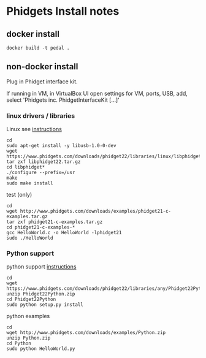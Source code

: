 # Phidgets Install notes

## docker install

```
docker build -t pedal .
```


## non-docker install

Plug in Phidget interface kit.

If running in VM, in VirtualBox UI open settings for VM, ports, USB, add, select 'Phidgets inc. PhidgetInterfaceKit [...]'

### linux drivers / libraries

Linux see [instructions](http://www.phidgets.com/docs/OS_-_Linux)
```
cd
sudo apt-get install -y libusb-1.0-0-dev 
wget https://www.phidgets.com/downloads/phidget22/libraries/linux/libphidget22.tar.gz
tar zxf libphidget22.tar.gz
cd libphidget*
./configure --prefix=/usr 
make
sudo make install
```

test (only)
```
cd
wget http://www.phidgets.com/downloads/examples/phidget21-c-examples.tar.gz
tar zxf phidget21-c-examples.tar.gz
cd phidget21-c-examples-*
gcc HelloWorld.c -o HelloWorld -lphidget21
sudo ./HelloWorld
```

### Python support

python support [instructions](http://www.phidgets.com/docs/Language_-_Python#Linux)
```
cd
wget https://www.phidgets.com/downloads/phidget22/libraries/any/Phidget22Python.zip
unzip Phidget22Python.zip
cd Phidget22Python
sudo python setup.py install
```

python examples
```
cd
wget http://www.phidgets.com/downloads/examples/Python.zip
unzip Python.zip
cd Python
sudo python HelloWorld.py
```


